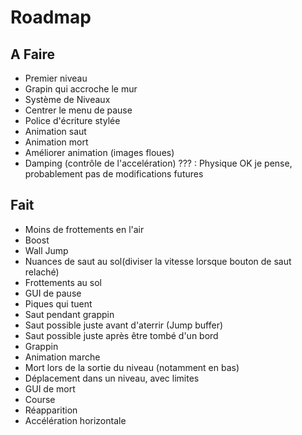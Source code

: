 # Roadmap

## A Faire
* Premier niveau
* Grapin qui accroche le mur
* Système de Niveaux
* Centrer le menu de pause
* Police d'écriture stylée
* Animation saut
* Animation mort
* Améliorer animation (images floues)
* Damping (contrôle de l'accelération) ??? : Physique OK je pense, probablement pas de modifications futures

## Fait
* Moins de frottements en l'air
* Boost
* Wall Jump
* Nuances de saut au sol(diviser la vitesse lorsque bouton de saut relaché)
* Frottements au sol 
* GUI de pause
* Piques qui tuent
* Saut pendant grappin
* Saut possible juste avant d'aterrir (Jump buffer)
* Saut possible juste après être tombé d'un bord
* Grappin
* Animation marche 
* Mort lors de la sortie du niveau (notamment en bas)
* Déplacement dans un niveau, avec limites
* GUI de mort
* Course
* Réapparition
* Accélération horizontale
